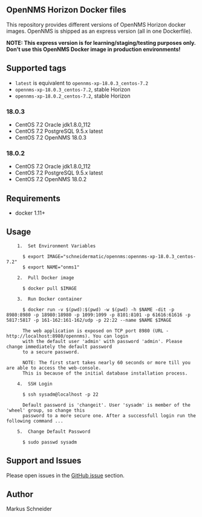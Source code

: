 ## OpenNMS Horizon Docker files

This repository provides different versions of OpenNMS Horizon docker images.
OpenNMS is shipped as an express version (all in one Dockerfile). 

**NOTE: This express version is for learning/staging/testing purposes only.** 
**Don't use this OpenNMS Docker image in production environments!**

## Supported tags

* `latest` is equivalent to `opennms-xp-18.0.3_centos-7.2`
* `opennms-xp-18.0.3_centos-7.2`, stable Horizon
* `opennms-xp-18.0.2_centos-7.2`, stable Horizon

### 18.0.3

* CentOS 7.2 Oracle jdk1.8.0_112
* CentOS 7.2 PostgreSQL 9.5.x latest
* CentOS 7.2 OpenNMS 18.0.3

### 18.0.2

* CentOS 7.2 Oracle jdk1.8.0_112
* CentOS 7.2 PostgreSQL 9.5.x latest
* CentOS 7.2 OpenNMS 18.0.2

## Requirements

* docker 1.11+

## Usage

```
    1.  Set Environment Variables

      $ export IMAGE="schneidermatic/opennms:opennms-xp-18.0.3_centos-7.2"
      $ export NAME="onms1"

    2.  Pull Docker image  

      $ docker pull $IMAGE

    3.  Run Docker container

      $ docker run -v $(pwd):$(pwd) -w $(pwd) -h $NAME -dit -p 8980:8980 -p 18980:18980 -p 1099:1099 -p 8101:8101 -p 61616:61616 -p 5817:5817 -p 161-162:161-162/udp -p 22:22 --name $NAME $IMAGE

      The web application is exposed on TCP port 8980 (URL - http://localhost:8980/opennms). You can login
      with the default user 'admin' with password 'admin'. Please change immediately the default password
      to a secure password.

      NOTE: The first start takes nearly 60 seconds or more till you are able to access the web-console. 
      This is because of the initial database installation process.

    4.  SSH Login
        
      $ ssh sysadm@localhost -p 22 

      Default password is 'changeit'. User 'sysadm' is member of the 'wheel' group, so change this
      password to a more secure one. After a successfull login run the following command ...

    5.  Change Default Password

      $ sudo passwd sysadm

```

## Support and Issues

Please open issues in the [GitHub issue](https://github.com/schneidermatic/opennms-docker/issues) section.

## Author
Markus Schneider
